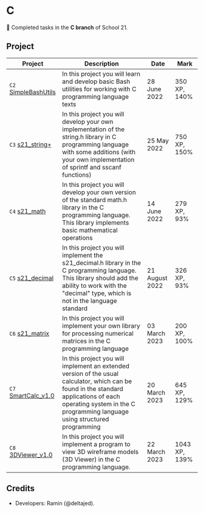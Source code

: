 # C

:tada: Completed tasks in the **C branch** of School 21.

## Project

| Project                                                                | Description                                                                                                                                                                                                         | Date           | Mark          |
| ---------------------------------------------------------------------- | ------------------------------------------------------------------------------------------------------------------------------------------------------------------------------------------------------------------- | -------------- | ------------- |
| `C2` [SimpleBashUtils](https://github.com/RamaObama/s21_cat_grep)      | In this project you will learn and develop basic Bash utilities for working with C programming language texts                                                                                                       | 28 June 2022   | 350 XP, 140%  |
| `C3` [s21_string+](https://github.com/RamaObama/s21_string_plus)       | In this project you will develop your own implementation of the string.h library in C programming language with some additions (with your own implementation of sprintf and sscanf functions)                       | 25 May 2022    | 750 XP, 150%  |
| `C4` [s21_math](https://github.com/RamaObama/s21_math)                 | In this project you will develop your own version of the standard math.h library in the C programming language. This library implements basic mathematical operations                                               | 14 June 2022   | 279 XP, 93%   |
| `C5` [s21_decimal](https://github.com/RamaObama/s21_decimal)           | In this project you will implement the s21_decimal.h library in the C programming language. This library should add the ability to work with the "decimal" type, which is not in the language standard              | 21 August 2022 | 326 XP, 93%   |
| `C6` [s21_matrix](https://github.com/RamaObama/s21_matrix)             | In this project you will implement your own library for processing numerical matrices in the C programming language                                                                                                 | 03 March 2023  | 200 XP, 100%  |
| `C7` [SmartCalc_v1.0](https://github.com/RamaObama/s21_SmartCalc_v1.0) | In this project you will implement an extended version of the usual calculator, which can be found in the standard applications of each operating system in the C programming language using structured programming | 20 March 2023  | 645 XP, 129%  |
| `C8` [3DViewer_v1.0](https://github.com/RamaObama/s21_3DViewer_v1.0)   | In this project you will implement a program to view 3D wireframe models (3D Viewer) in the C programming language.                                                                                                 | 22 March 2023  | 1043 XP, 139% |
## Credits
- Developers: Ramin (@deltajed).
